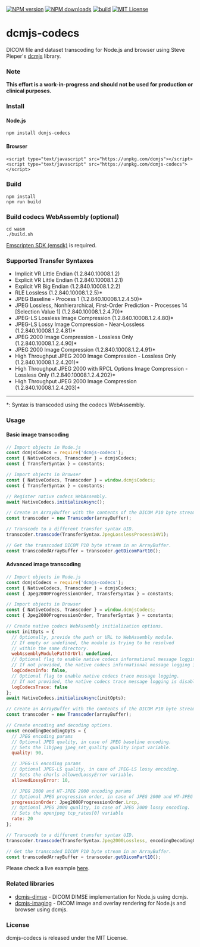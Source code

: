 [![NPM version][npm-version-image]][npm-url] [![NPM downloads][npm-downloads-image]][npm-url] [![build][build-image]][build-url] [![MIT License][license-image]][license-url] 

# dcmjs-codecs
DICOM file and dataset transcoding for Node.js and browser using Steve Pieper's [dcmjs][dcmjs-url] library.

### Note
**This effort is a work-in-progress and should not be used for production or clinical purposes.**

### Install
#### Node.js

	npm install dcmjs-codecs

#### Browser

	<script type="text/javascript" src="https://unpkg.com/dcmjs"></script>
	<script type="text/javascript" src="https://unpkg.com/dcmjs-codecs"></script>

### Build

	npm install
	npm run build

### Build codecs WebAssembly (optional)

	cd wasm
	./build.sh
[Emscripten SDK (emsdk)][emscripten-sdk-url] is required.

### Supported Transfer Syntaxes
- Implicit VR Little Endian (1.2.840.10008.1.2)
- Explicit VR Little Endian (1.2.840.10008.1.2.1)
- Explicit VR Big Endian (1.2.840.10008.1.2.2)
- RLE Lossless (1.2.840.10008.1.2.5)\*
- JPEG Baseline - Process 1 (1.2.840.10008.1.2.4.50)\*
- JPEG Lossless, Nonhierarchical, First-Order Prediction - Processes 14 [Selection Value 1] (1.2.840.10008.1.2.4.70)\*
- JPEG-LS Lossless Image Compression (1.2.840.10008.1.2.4.80)\*
- JPEG-LS Lossy Image Compression - Near-Lossless (1.2.840.10008.1.2.4.81)\*
- JPEG 2000 Image Compression - Lossless Only (1.2.840.10008.1.2.4.90)\*
- JPEG 2000 Image Compression (1.2.840.10008.1.2.4.91)\*
- High Throughput JPEG 2000 Image Compression - Lossless Only (1.2.840.10008.1.2.4.201)\*
- High Throughput JPEG 2000 with RPCL Options Image Compression - Lossless Only (1.2.840.10008.1.2.4.202)\*
- High Throughput JPEG 2000 Image Compression (1.2.840.10008.1.2.4.203)\*
--------
\*: Syntax is transcoded using the codecs WebAssembly.

### Usage

#### Basic image transcoding
```js
// Import objects in Node.js
const dcmjsCodecs = require('dcmjs-codecs');
const { NativeCodecs, Transcoder } = dcmjsCodecs;
const { TransferSyntax } = constants;

// Import objects in Browser
const { NativeCodecs, Transcoder } = window.dcmjsCodecs;
const { TransferSyntax } = constants;

// Register native codecs WebAssembly.
await NativeCodecs.initializeAsync();

// Create an ArrayBuffer with the contents of the DICOM P10 byte stream.
const transcoder = new Transcoder(arrayBuffer);

// Transcode to a different transfer syntax UID.
transcoder.transcode(TransferSyntax.JpegLosslessProcess14V1);

// Get the transcoded DICOM P10 byte stream in an ArrayBuffer.
const transcodedArrayBuffer = transcoder.getDicomPart10();
```

#### Advanced image transcoding
```js
// Import objects in Node.js
const dcmjsCodecs = require('dcmjs-codecs');
const { NativeCodecs, Transcoder } = dcmjsCodecs;
const { Jpeg2000ProgressionOrder, TransferSyntax } = constants;

// Import objects in Browser
const { NativeCodecs, Transcoder } = window.dcmjsCodecs;
const { Jpeg2000ProgressionOrder, TransferSyntax } = constants;

// Create native codecs WebAssembly initialization options.
const initOpts = {
  // Optionally, provide the path or URL to WebAssembly module.
  // If empty or undefined, the module is trying to be resolved 
  // within the same directory.
  webAssemblyModulePathOrUrl: undefined,
  // Optional flag to enable native codecs informational message logging.
  // If not provided, the native codecs informational message logging is disabled.
  logCodecsInfo: false,
  // Optional flag to enable native codecs trace message logging.
  // If not provided, the native codecs trace message logging is disabled.
  logCodecsTrace: false
};
await NativeCodecs.initializeAsync(initOpts);

// Create an ArrayBuffer with the contents of the DICOM P10 byte stream.
const transcoder = new Transcoder(arrayBuffer);

// Create encoding and decoding options.
const encodingDecodingOpts = {
  // JPEG encoding params
  // Optional JPEG quality, in case of JPEG baseline encoding.
  // Sets the libjpeg jpeg_set_quality quality input variable.
  quality: 90,

  // JPEG-LS encoding params
  // Optional JPEG-LS quality, in case of JPEG-LS lossy encoding.
  // Sets the charls allowedLossyError variable.
  allowedLossyError: 10,

  // JPEG 2000 and HT-JPEG 2000 encoding params
  // Optional JPEG progression order, in case of JPEG 2000 and HT-JPEG 2000 encoding.
  progressionOrder: Jpeg2000ProgressionOrder.Lrcp,
  // Optional JPEG 2000 quality, in case of JPEG 2000 lossy encoding.
  // Sets the openjpeg tcp_rates[0] variable
  rate: 20
};

// Transcode to a different transfer syntax UID.
transcoder.transcode(TransferSyntax.Jpeg2000Lossless, encodingDecodingOpts);

// Get the transcoded DICOM P10 byte stream in an ArrayBuffer.
const transcodedArrayBuffer = transcoder.getDicomPart10();
```
Please check a live example [here][dcmjs-codecs-live-example-url].

### Related libraries
* [dcmjs-dimse][dcmjs-dimse-url] - DICOM DIMSE implementation for Node.js using dcmjs.
* [dcmjs-imaging][dcmjs-imaging-url] - DICOM image and overlay rendering for Node.js and browser using dcmjs.

### License
dcmjs-codecs is released under the MIT License.

[npm-url]: https://npmjs.org/package/dcmjs-codecs
[npm-version-image]: https://img.shields.io/npm/v/dcmjs-codecs.svg?style=flat
[npm-downloads-image]: http://img.shields.io/npm/dm/dcmjs-codecs.svg?style=flat

[build-url]: https://github.com/PantelisGeorgiadis/dcmjs-codecs/actions/workflows/build.yml
[build-image]: https://github.com/PantelisGeorgiadis/dcmjs-codecs/actions/workflows/build.yml/badge.svg?branch=master

[license-image]: https://img.shields.io/badge/license-MIT-blue.svg?style=flat
[license-url]: LICENSE.txt

[dcmjs-url]: https://github.com/dcmjs-org/dcmjs
[dcmjs-dimse-url]: https://github.com/PantelisGeorgiadis/dcmjs-dimse
[dcmjs-imaging-url]: https://github.com/PantelisGeorgiadis/dcmjs-imaging

[dcmjs-codecs-live-example-url]: https://unpkg.com/dcmjs-codecs@latest/build/index.html

[emscripten-sdk-url]: https://emscripten.org/docs/getting_started/downloads.html
